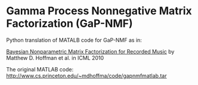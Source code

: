 Gamma Process Nonnegative Matrix Factorization (GaP-NMF)
======

Python translation of MATALB code for GaP-NMF as in:

[Bayesian Nonparametric Matrix Factorization for Recorded Music](http://soundlab.cs.princeton.edu/publications/2010_icml_gapnmf.pdf)
by Matthew D. Hoffman et al. in ICML 2010

The original MATLAB code: http://www.cs.princeton.edu/~mdhoffma/code/gapnmfmatlab.tar
